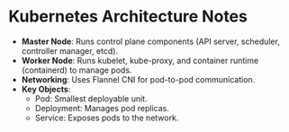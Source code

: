 # Kubernetes Architecture Notes
- **Master Node**: Runs control plane components (API server, scheduler, controller manager, etcd).
- **Worker Node**: Runs kubelet, kube-proxy, and container runtime (containerd) to manage pods.
- **Networking**: Uses Flannel CNI for pod-to-pod communication.
- **Key Objects**:
  - Pod: Smallest deployable unit.
  - Deployment: Manages pod replicas.
  - Service: Exposes pods to the network.
